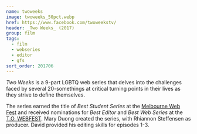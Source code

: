 ```yaml
---
name: twoweeks
image: twoweeks_50pct.webp
href: https://www.facebook.com/twoweekstv/
header: _Two Weeks_ (2017)
group: film
tags:
  - film
  - webseries
  - editor
  - gfs
sort_order: 201706
---
```

_Two Weeks_ is a 9-part LGBTQ web series that delves into the challenges faced by several 20-somethings at critical turning points in their lives as they strive to define themselves.

The series earned the title of *Best Student Series* at the [Melbourne Web Fest](http://www.melbournewebfest.com/) and received nominations for *Best Editor* and *Best Web Series* at the [T.O. WEBFEST](http://www.towebfest.com/2017-awards). Mary Duong created the series, with Rhiannon Steffensen as producer. David provided his editing skills for episodes 1-3.
